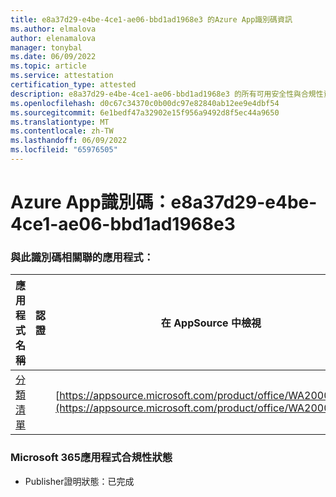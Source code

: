 ```yaml
---
title: e8a37d29-e4be-4ce1-ae06-bbd1ad1968e3 的Azure App識別碼資訊
ms.author: elmalova
author: elenamalova
manager: tonybal
ms.date: 06/09/2022
ms.topic: article
ms.service: attestation
certification_type: attested
description: e8a37d29-e4be-4ce1-ae06-bbd1ad1968e3 的所有可用安全性與合規性資訊。
ms.openlocfilehash: d0c67c34370c0b00dc97e82840ab12ee9e4dbf54
ms.sourcegitcommit: 6e1bedf47a32902e15f956a9492d8f5ec44a9650
ms.translationtype: MT
ms.contentlocale: zh-TW
ms.lasthandoff: 06/09/2022
ms.locfileid: "65976505"
---
```

# <a name="azure-app-id-e8a37d29-e4be-4ce1-ae06-bbd1ad1968e3"></a>Azure App識別碼：e8a37d29-e4be-4ce1-ae06-bbd1ad1968e3


### <a name="apps-associated-with-this-id"></a>與此識別碼相關聯的應用程式：
| **應用程式名稱** | **認證** | **在 AppSource 中檢視** |
|--------------|---------------|-----------------------|
| [分類清單](../forward/WA200004155.md) |  | [https://appsource.microsoft.com/product/office/WA200004155](https://appsource.microsoft.com/product/office/WA200004155) |

### <a name="microsoft-365-app-compliance-status"></a>Microsoft 365應用程式合規性狀態
- Publisher證明狀態：已完成
